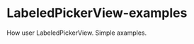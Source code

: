LabeledPickerView-examples
==========================

How user LabeledPickerView. Simple axamples.
